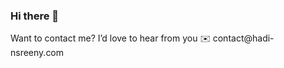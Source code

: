 ### Hi there 👋

<!--
**hnsreeny/hnsreeny** is a ✨ _special_ ✨ repository because its `README.md` (this file) appears on your GitHub profile.
--!>





  Want to contact me? I’d love to hear from you

   ✉️  contact@hadi-nsreeny.com

